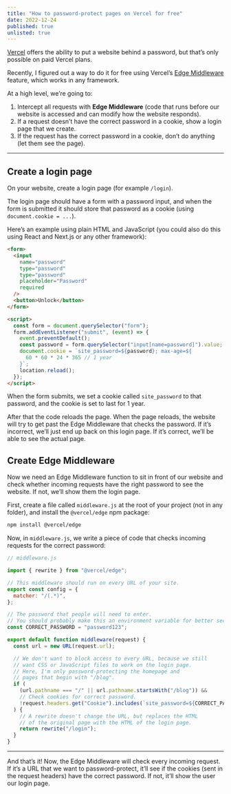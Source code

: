```yaml
---
title: "How to password-protect pages on Vercel for free"
date: 2022-12-24
published: true
unlisted: true
---
```


[Vercel](https://vercel.com) offers the ability to put a website behind a password, but that’s only possible on paid Vercel plans.

Recently, I figured out a way to do it for free using Vercel’s [Edge Middleware](https://vercel.com/docs/concepts/functions/edge-middleware) feature, which works in any framework.

At a high level, we’re going to:

1.  Intercept all requests with **Edge Middleware** (code that runs before our website is accessed and can modify how the website responds).
2.  If a request doesn’t have the correct password in a cookie, show a login page that we create.
3.  If the request has the correct password in a cookie, don’t do anything (let them see the page).

---

## Create a login page

On your website, create a login page (for example `/login`).

The login page should have a form with a password input, and when the form is submitted it should store that password as a cookie (using `document.cookie = ...`).

Here’s an example using plain HTML and JavaScript (you could also do this using React and Next.js or any other framework):

```html
<form>
  <input
    name="password"
    type="password"
    type="password"
    placeholder="Password"
    required
  />
  <button>Unlock</button>
</form>

<script>
  const form = document.querySelector("form");
  form.addEventListener("submit", (event) => {
    event.preventDefault();
    const password = form.querySelector("input[name=password]").value;
    document.cookie = `site_password=${password}; max-age=${
      60 * 60 * 24 * 365 // 1 year
    }`;
    location.reload();
  });
</script>
```

When the form submits, we set a cookie called `site_password` to that password, and the cookie is set to last for 1 year.

After that the code reloads the page. When the page reloads, the website will try to get past the Edge Middleware that checks the password. If it’s incorrect, we’ll just end up back on this login page. If it’s correct, we’ll be able to see the actual page.

## Create Edge Middleware

Now we need an Edge Middleware function to sit in front of our website and check whether incoming requests have the right password to see the website. If not, we’ll show them the login page.

First, create a file called `middleware.js` at the root of your project (not in any folder), and install the `@vercel/edge` npm package:

```bash
npm install @vercel/edge
```

Now, in `middleware.js`, we write a piece of code that checks incoming requests for the correct password:

```javascript
// middleware.js

import { rewrite } from "@vercel/edge";

// This middleware should run on every URL of your site.
export const config = {
  matcher: "/(.*)",
};

// The password that people will need to enter.
// You should probably make this an environment variable for better security.
const CORRECT_PASSWORD = "password123";

export default function middleware(request) {
  const url = new URL(request.url);

  // We don't want to block access to every URL, because we still
  // want CSS or JavaScript files to work on the login page.
  // Here, I'm only password-protecting the homepage and
  // pages that begin with "/blog".
  if (
    (url.pathname === "/" || url.pathname.startsWith("/blog")) &&
    // Check cookies for correct password.
    !request.headers.get("Cookie").includes(`site_password=${CORRECT_PASSWORD}`)
  ) {
    // A rewrite doesn't change the URL, but replaces the HTML
    // of the original page with the HTML of the login page.
    return rewrite("/login");
  }
}
```

---

And that’s it! Now, the Edge Middleware will check every incoming request. If it’s a URL that we want to password-protect, it’ll see if the cookies (sent in the request headers) have the correct password. If not, it’ll show the user our login page.
